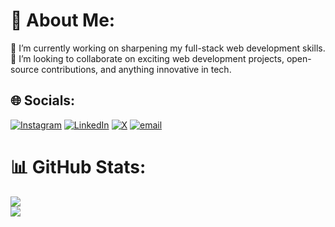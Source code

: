 # 💫 About Me:
🔭 I’m currently working on sharpening my full-stack web development skills.<br>👯 I’m looking to collaborate on exciting web development projects, open-source contributions, and anything innovative in tech.

## 🌐 Socials:
[![Instagram](https://img.shields.io/badge/Instagram-%23E4405F.svg?logo=Instagram&logoColor=white)](https://www.instagram.com/zakriakhanx?igsh=MTRjZGRpMjd4OGk2aw==) [![LinkedIn](https://img.shields.io/badge/LinkedIn-%230077B5.svg?logo=linkedin&logoColor=white)](https://www.linkedin.com/in/zakria-khan-25513731a) [![X](https://img.shields.io/badge/X-black.svg?logo=X&logoColor=white)](https://x.com/https://x.com/zakriakhanxx) [![email](https://img.shields.io/badge/Email-D14836?logo=gmail&logoColor=white)](mailto:zakriakhanz2003@gmail.com)

# 📊 GitHub Stats:
![](https://nirzak-streak-stats.vercel.app/?user=zakriakhanx&theme=dark&hide_border=false)<br/>
![](https://github-readme-stats.vercel.app/api/top-langs/?username=zakriakhanx&theme=dark&hide_border=false&include_all_commits=true&count_private=true&layout=compact)<br/>
